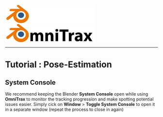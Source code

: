 <img src=../images/omnitrax_logo.svg#gh-dark-mode-only height="60">
<img src=../images/omnitrax_logo_light.svg#gh-light-mode-only height="60">

***
# Tutorial : Pose-Estimation

## System Console
We recommend keeping the Blender **System Console** open while using **OmniTrax** to monitor the tracking progression and make spotting potential issues easier.
Simply cick on **Window** > **Toggle System Console** to open it in a separate window (repeat the process to close in again)
